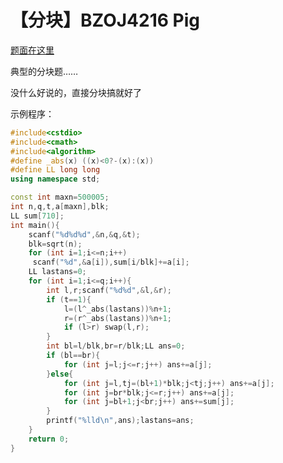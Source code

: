 # 【分块】BZOJ4216 Pig

[题面在这里](http://www.lydsy.com/JudgeOnline/problem.php?id=4216)



典型的分块题……



没什么好说的，直接分块搞就好了



示例程序：

```C++
#include<cstdio>
#include<cmath>
#include<algorithm>
#define _abs(x) ((x)<0?-(x):(x))
#define LL long long
using namespace std;

const int maxn=500005;
int n,q,t,a[maxn],blk;
LL sum[710];
int main(){
	scanf("%d%d%d",&n,&q,&t);
	blk=sqrt(n);
	for (int i=1;i<=n;i++)
	 scanf("%d",&a[i]),sum[i/blk]+=a[i];
	LL lastans=0;
	for (int i=1;i<=q;i++){
		int l,r;scanf("%d%d",&l,&r);
		if (t==1){
			l=(l^_abs(lastans))%n+1;
			r=(r^_abs(lastans))%n+1;
			if (l>r) swap(l,r);
		}
		int bl=l/blk,br=r/blk;LL ans=0;
		if (bl==br){
			for (int j=l;j<=r;j++) ans+=a[j];
		}else{
			for (int j=l,tj=(bl+1)*blk;j<tj;j++) ans+=a[j];
			for (int j=br*blk;j<=r;j++) ans+=a[j];
			for (int j=bl+1;j<br;j++) ans+=sum[j];
		}
		printf("%lld\n",ans);lastans=ans;
	}
	return 0;
} 
```

